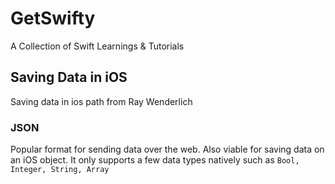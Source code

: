# GetSwifty
A Collection of Swift Learnings &amp; Tutorials

## Saving Data in iOS
Saving data in ios path from Ray Wenderlich

### JSON

Popular format for sending data over the web. Also viable for saving data on an iOS object. It only supports a few data types natively such as `Bool, Integer, String, Array`
